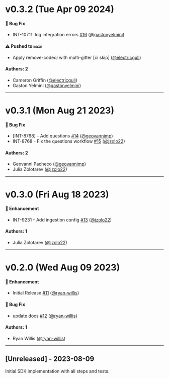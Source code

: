 # v0.3.2 (Tue Apr 09 2024)

#### 🐛 Bug Fix

- INT-10711: log integration errors [#16](https://github.com/JupiterOne/graph-linear/pull/16) ([@gastonyelmini](https://github.com/gastonyelmini))

#### ⚠️ Pushed to `main`

- Apply remove-codeql with multi-gitter [ci skip] ([@electricgull](https://github.com/electricgull))

#### Authors: 2

- Cameron Griffin ([@electricgull](https://github.com/electricgull))
- Gaston Yelmini ([@gastonyelmini](https://github.com/gastonyelmini))

---

# v0.3.1 (Mon Aug 21 2023)

#### 🐛 Bug Fix

- [INT-8768] - Add questions [#14](https://github.com/JupiterOne/graph-linear/pull/14) ([@geovannimp](https://github.com/geovannimp))
- INT-8768 - Fix the questions workflow [#15](https://github.com/JupiterOne/graph-linear/pull/15) ([@jzolo22](https://github.com/jzolo22))

#### Authors: 2

- Geovanni Pacheco ([@geovannimp](https://github.com/geovannimp))
- Julia Zolotarev ([@jzolo22](https://github.com/jzolo22))

---

# v0.3.0 (Fri Aug 18 2023)

#### 🚀 Enhancement

- INT-9231 - Add ingestion config
  [#13](https://github.com/JupiterOne/graph-linear/pull/13)
  ([@jzolo22](https://github.com/jzolo22))

#### Authors: 1

- Julia Zolotarev ([@jzolo22](https://github.com/jzolo22))

---

# v0.2.0 (Wed Aug 09 2023)

#### 🚀 Enhancement

- Initial Release [#11](https://github.com/JupiterOne/graph-linear/pull/11)
  ([@ryan-willis](https://github.com/ryan-willis))

#### 🐛 Bug Fix

- update docs [#12](https://github.com/JupiterOne/graph-linear/pull/12)
  ([@ryan-willis](https://github.com/ryan-willis))

#### Authors: 1

- Ryan Willis ([@ryan-willis](https://github.com/ryan-willis))

---

## [Unreleased] - 2023-08-09

Initial SDK implementation with all steps and tests.
